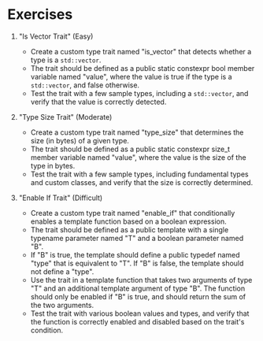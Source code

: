 # Exercises

1. "Is Vector Trait" (Easy)
   - Create a custom type trait named "is_vector" that detects whether a type is a `std::vector`.
   - The trait should be defined as a public static constexpr bool member variable named "value", where the value is true if the type is a `std::vector`, and false otherwise.
   - Test the trait with a few sample types, including a `std::vector`, and verify that the value is correctly detected.

2. "Type Size Trait" (Moderate)
   - Create a custom type trait named "type_size" that determines the size (in bytes) of a given type.
   - The trait should be defined as a public static constexpr size_t member variable named "value", where the value is the size of the type in bytes.
   - Test the trait with a few sample types, including fundamental types and custom classes, and verify that the size is correctly determined.

3. "Enable If Trait" (Difficult)
   - Create a custom type trait named "enable_if" that conditionally enables a template function based on a boolean expression.
   - The trait should be defined as a public template with a single typename parameter named "T" and a boolean parameter named "B".
   - If "B" is true, the template should define a public typedef named "type" that is equivalent to "T". If "B" is false, the template should not define a "type".
   - Use the trait in a template function that takes two arguments of type "T" and an additional template argument of type "B". The function should only be enabled if "B" is true, and should return the sum of the two arguments.
   - Test the trait with various boolean values and types, and verify that the function is correctly enabled and disabled based on the trait's condition.